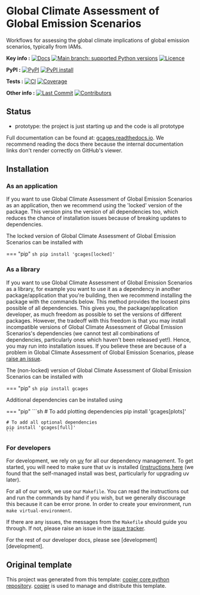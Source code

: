 <!--- --8<-- [start:description] -->
# Global Climate Assessment of Global Emission Scenarios

Workflows for assessing the global climate implications of global emission scenarios, typically from IAMs.

**Key info :**
[![Docs](https://readthedocs.org/projects/gcages/badge/?version=latest)](https://gcages.readthedocs.io)
[![Main branch: supported Python versions](https://img.shields.io/python/required-version-toml?tomlFilePath=https%3A%2F%2Fraw.githubusercontent.com%2Forganizations/climate-resource%2Fgcages%2Fmain%2Fpyproject.toml)](https://github.com/organizations/climate-resource/gcages/blob/main/pyproject.toml)
[![Licence](https://img.shields.io/pypi/l/gcages?label=licence)](https://github.com/organizations/climate-resource/gcages/blob/main/LICENCE)

**PyPI :**
[![PyPI](https://img.shields.io/pypi/v/gcages.svg)](https://pypi.org/project/gcages/)
[![PyPI install](https://github.com/organizations/climate-resource/gcages/actions/workflows/install-pypi.yaml/badge.svg?branch=main)](https://github.com/organizations/climate-resource/gcages/actions/workflows/install-pypi.yaml)

**Tests :**
[![CI](https://github.com/organizations/climate-resource/gcages/actions/workflows/ci.yaml/badge.svg?branch=main)](https://github.com/organizations/climate-resource/gcages/actions/workflows/ci.yaml)
[![Coverage](https://codecov.io/gh/organizations/climate-resource/gcages/branch/main/graph/badge.svg)](https://codecov.io/gh/organizations/climate-resource/gcages)

**Other info :**
[![Last Commit](https://img.shields.io/github/last-commit/organizations/climate-resource/gcages.svg)](https://github.com/organizations/climate-resource/gcages/commits/main)
[![Contributors](https://img.shields.io/github/contributors/organizations/climate-resource/gcages.svg)](https://github.com/organizations/climate-resource/gcages/graphs/contributors)
## Status

<!---

We recommend having a status line in your repo
to tell anyone who stumbles on your repository where you're up to.
Some suggested options:

- prototype: the project is just starting up and the code is all prototype
- development: the project is actively being worked on
- finished: the project has achieved what it wanted
  and is no longer being worked on, we won't reply to any issues
- dormant: the project is no longer worked on
  but we might come back to it,
  if you have questions, feel free to raise an issue
- abandoned: this project is no longer worked on
  and we won't reply to any issues
-->

- prototype: the project is just starting up and the code is all prototype

<!--- --8<-- [end:description] -->

Full documentation can be found at:
[gcages.readthedocs.io](https://gcages.readthedocs.io/en/latest/).
We recommend reading the docs there because the internal documentation links
don't render correctly on GitHub's viewer.

## Installation

<!--- --8<-- [start:installation] -->
### As an application

If you want to use Global Climate Assessment of Global Emission Scenarios as an application,
then we recommend using the 'locked' version of the package.
This version pins the version of all dependencies too,
which reduces the chance of installation issues
because of breaking updates to dependencies.

The locked version of Global Climate Assessment of Global Emission Scenarios can be installed with

=== "pip"
    ```sh
    pip install 'gcages[locked]'
    ```

### As a library

If you want to use Global Climate Assessment of Global Emission Scenarios as a library,
for example you want to use it
as a dependency in another package/application that you're building,
then we recommend installing the package with the commands below.
This method provides the loosest pins possible of all dependencies.
This gives you, the package/application developer,
as much freedom as possible to set the versions of different packages.
However, the tradeoff with this freedom is that you may install
incompatible versions of Global Climate Assessment of Global Emission Scenarios's dependencies
(we cannot test all combinations of dependencies,
particularly ones which haven't been released yet!).
Hence, you may run into installation issues.
If you believe these are because of a problem in Global Climate Assessment of Global Emission Scenarios,
please [raise an issue](https://github.com/organizations/climate-resource/gcages/issues).

The (non-locked) version of Global Climate Assessment of Global Emission Scenarios can be installed with

=== "pip"
    ```sh
    pip install gcages
    ```

Additional dependencies can be installed using

=== "pip"
    ```sh
    # To add plotting dependencies
    pip install 'gcages[plots]'

    # To add all optional dependencies
    pip install 'gcages[full]'
    ```

### For developers

For development, we rely on [uv](https://docs.astral.sh/uv/)
for all our dependency management.
To get started, you will need to make sure that uv is installed
([instructions here](https://docs.astral.sh/uv/getting-started/installation/)
(we found that the self-managed install was best,
particularly for upgrading uv later).

For all of our work, we use our `Makefile`.
You can read the instructions out and run the commands by hand if you wish,
but we generally discourage this because it can be error prone.
In order to create your environment, run `make virtual-environment`.

If there are any issues, the messages from the `Makefile` should guide you through.
If not, please raise an issue in the
[issue tracker](https://github.com/organizations/climate-resource/gcages/issues).

For the rest of our developer docs, please see [development][development].

<!--- --8<-- [end:installation] -->

## Original template

This project was generated from this template:
[copier core python repository](https://gitlab.com/znicholls/copier-core-python-repository).
[copier](https://copier.readthedocs.io/en/stable/) is used to manage and
distribute this template.
